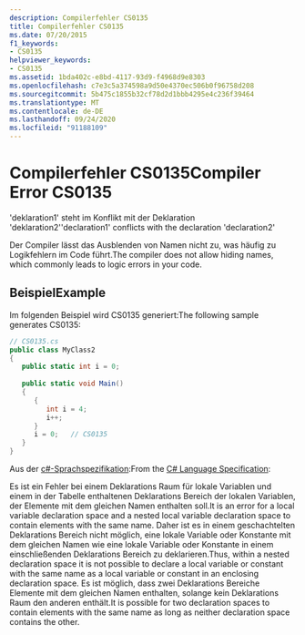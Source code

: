 ```yaml
---
description: Compilerfehler CS0135
title: Compilerfehler CS0135
ms.date: 07/20/2015
f1_keywords:
- CS0135
helpviewer_keywords:
- CS0135
ms.assetid: 1bda402c-e8bd-4117-93d9-f4968d9e8303
ms.openlocfilehash: c7e3c5a374598a9d50e4370ec506b0f96758d208
ms.sourcegitcommit: 5b475c1855b32cf78d2d1bbb4295e4c236f39464
ms.translationtype: MT
ms.contentlocale: de-DE
ms.lasthandoff: 09/24/2020
ms.locfileid: "91188109"
---
```

# <a name="compiler-error-cs0135"></a><span data-ttu-id="91efb-103">Compilerfehler CS0135</span><span class="sxs-lookup"><span data-stu-id="91efb-103">Compiler Error CS0135</span></span>

<span data-ttu-id="91efb-104">'deklaration1' steht im Konflikt mit der Deklaration 'deklaration2'</span><span class="sxs-lookup"><span data-stu-id="91efb-104">'declaration1' conflicts with the declaration 'declaration2'</span></span>  
  
 <span data-ttu-id="91efb-105">Der Compiler lässt das Ausblenden von Namen nicht zu, was häufig zu Logikfehlern im Code führt.</span><span class="sxs-lookup"><span data-stu-id="91efb-105">The compiler does not allow hiding names, which commonly leads to logic errors in your code.</span></span>  
  
## <a name="example"></a><span data-ttu-id="91efb-106">Beispiel</span><span class="sxs-lookup"><span data-stu-id="91efb-106">Example</span></span>  

 <span data-ttu-id="91efb-107">Im folgenden Beispiel wird CS0135 generiert:</span><span class="sxs-lookup"><span data-stu-id="91efb-107">The following sample generates CS0135:</span></span>  
  
```csharp
// CS0135.cs  
public class MyClass2  
{  
   public static int i = 0;  
  
   public static void Main()  
   {  
      {  
         int i = 4;  
         i++;  
      }  
      i = 0;   // CS0135  
   }  
}  
```  
  
<span data-ttu-id="91efb-108">Aus der [c#-Sprachspezifikation](~/_csharplang/spec/basic-concepts.md#declarations):</span><span class="sxs-lookup"><span data-stu-id="91efb-108">From the [C# Language Specification](~/_csharplang/spec/basic-concepts.md#declarations):</span></span>  
  
<span data-ttu-id="91efb-109">Es ist ein Fehler bei einem Deklarations Raum für lokale Variablen und einem in der Tabelle enthaltenen Deklarations Bereich der lokalen Variablen, der Elemente mit dem gleichen Namen enthalten soll.</span><span class="sxs-lookup"><span data-stu-id="91efb-109">It is an error for a local variable declaration space and a nested local variable declaration space to contain elements with the same name.</span></span> <span data-ttu-id="91efb-110">Daher ist es in einem geschachtelten Deklarations Bereich nicht möglich, eine lokale Variable oder Konstante mit dem gleichen Namen wie eine lokale Variable oder Konstante in einem einschließenden Deklarations Bereich zu deklarieren.</span><span class="sxs-lookup"><span data-stu-id="91efb-110">Thus, within a nested declaration space it is not possible to declare a local variable or constant with the same name as a local variable or constant in an enclosing declaration space.</span></span> <span data-ttu-id="91efb-111">Es ist möglich, dass zwei Deklarations Bereiche Elemente mit dem gleichen Namen enthalten, solange kein Deklarations Raum den anderen enthält.</span><span class="sxs-lookup"><span data-stu-id="91efb-111">It is possible for two declaration spaces to contain elements with the same name as long as neither declaration space contains the other.</span></span>
